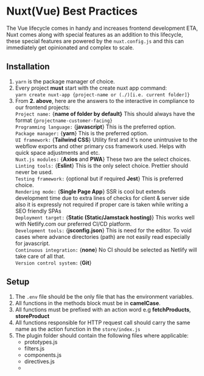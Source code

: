 # Nuxt(Vue) Best Practices
The Vue lifecycle comes in handy and increases frontend development ETA, Nuxt comes along with special features as an addition to this lifecycle, these special features are powered by the `nuxt.config.js` and this can immediately get opinionated and complex to scale.

## Installation 
1. `yarn` is the package manager of choice.
2. Every project **must** start with the create nuxt app command:  
`yarn create nuxt-app {project-name or (./)[i.e. current folder]}`
3. From **2. above**, here are the answers to the interactive in compliance to our frontend projects:  
	`Project name:` {**name of folder by default}** This should always have the format `{projectname-customer-facing}`  
	`Programming language:` {**javascript**}  This is the preferred option.  
	`Package manager:` {**yarn**} This is the preferred option.  
	`UI framework:` {**Tailwind CSS**} Utility first and it's none unintrusive to the webflow exports and other primary css framework used. Helps with quick space adjustments and etc.  
	`Nuxt.js modules:` {**Axios** and **PWA**} These two are the select choices.  
	`Linting tools:` {**Eslint**} This is the only select choice. Prettier should never be used.  
	`Testing framework:` {optional but if required **Jest**} This is preferred choice.  
	`Rendering mode:` {**Single Page App**} SSR is cool but extends development time due to extra lines of checks for client & server side also it is expressly not required if proper care is taken while writing a SEO friendly SPAs  
	`Deployment target:` {**Static (Static/Jamstack hosting)**} This works well with Netlify.com our preferred CI/CD platform.  
	`Development tools:` {**jsconfig.json**} This is need for the editor. To void cases where advance directories (path) are not easily read especially for javascript.  
	`Continuous integration:` {**none**} No CI should be selected as Netlify will take care of all that.  
	`Version control system:` {**Git**}  

## Setup
1. The `.env` file should be the only file that has the environment variables.  
2. All functions in the methods block must be in **camelCase**.  
3. All functions must be prefixed with an action word e.g **fetchProducts**, **storeProduct**  
4. All functions responsible for HTTP request call should carry the same name as the action function in the `store/index.js`  
5. The plugin folder should contain the following files where applicable:  
	- prototypes.js  
	- filters.js  
	- components.js  
	- directives.js  
	- 
